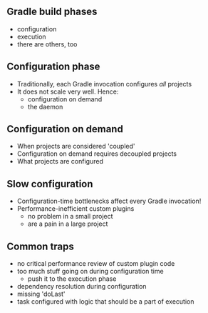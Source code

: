 ## Gradle build phases

* configuration
* execution
* there are others, too

## Configuration phase

* Traditionally, each Gradle invocation configures *all* projects
* It does not scale very well. Hence:
    * configuration on demand
    * the daemon

## Configuration on demand

* When projects are considered 'coupled'
* Configuration on demand requires decoupled projects
* What projects are configured

## Slow configuration

* Configuration-time bottlenecks affect every Gradle invocation!
* Performance-inefficient custom plugins
    * no problem in a small project
    * are a pain in a large project

## Common traps

* no critical performance review of custom plugin code
* too much stuff going on during configuration time
    * push it to the execution phase
* dependency resolution during configuration
* missing 'doLast'
* task configured with logic that should be a part of execution
